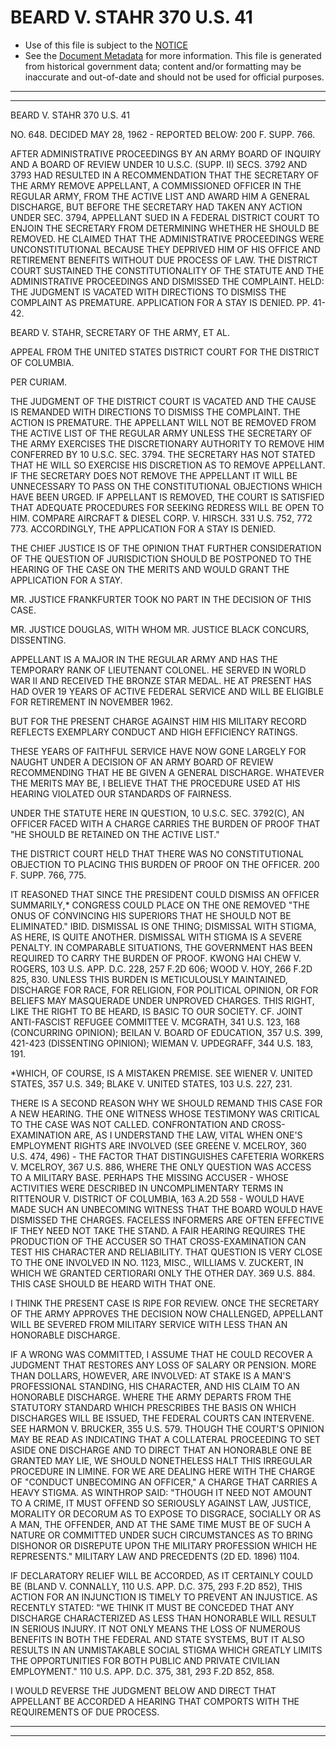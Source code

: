 ---
---

# BEARD V. STAHR 370 U.S. 41

* Use of this file is subject to the [NOTICE](https://github.com/publicdocs/notice/blob/master/NOTICE)
* See the [Document Metadata](../../../) for more information.
  This file is generated from historical government data; content and/or formatting may be inaccurate and out-of-date and should not be used for official purposes.

----------
----------

BEARD V. STAHR 370 U.S. 41

NO. 648.  DECIDED MAY 28, 1962 - REPORTED BELOW:  200 F. SUPP. 766.

AFTER ADMINISTRATIVE PROCEEDINGS BY AN ARMY BOARD OF INQUIRY AND A BOARD OF REVIEW UNDER 10 U.S.C. (SUPP. II) SECS. 3792 AND 3793 HAD RESULTED IN A RECOMMENDATION THAT THE SECRETARY OF THE ARMY REMOVE APPELLANT, A COMMISSIONED OFFICER IN THE REGULAR ARMY, FROM THE ACTIVE LIST AND AWARD HIM A GENERAL DISCHARGE, BUT BEFORE THE SECRETARY HAD TAKEN ANY ACTION UNDER SEC. 3794, APPELLANT SUED IN A FEDERAL DISTRICT COURT TO ENJOIN THE SECRETARY FROM DETERMINING WHETHER HE SHOULD BE REMOVED.  HE CLAIMED THAT THE ADMINISTRATIVE PROCEEDINGS WERE UNCONSTITUTIONAL BECAUSE THEY DEPRIVED HIM OF HIS OFFICE AND RETIREMENT BENEFITS WITHOUT DUE PROCESS OF LAW.  THE DISTRICT COURT SUSTAINED THE CONSTITUTIONALITY OF THE STATUTE AND THE ADMINISTRATIVE PROCEEDINGS AND DISMISSED THE COMPLAINT.  HELD:  THE JUDGMENT IS VACATED WITH DIRECTIONS TO DISMISS THE COMPLAINT AS PREMATURE.  APPLICATION FOR A STAY IS DENIED.  PP. 41-42.

BEARD V. STAHR, SECRETARY OF THE ARMY, ET AL.

APPEAL FROM THE UNITED STATES DISTRICT COURT FOR THE DISTRICT OF COLUMBIA.

PER CURIAM.

THE JUDGMENT OF THE DISTRICT COURT IS VACATED AND THE CAUSE IS REMANDED WITH DIRECTIONS TO DISMISS THE COMPLAINT.  THE ACTION IS PREMATURE.  THE APPELLANT WILL NOT BE REMOVED FROM THE ACTIVE LIST OF THE REGULAR ARMY UNLESS THE SECRETARY OF THE ARMY EXERCISES THE DISCRETIONARY AUTHORITY TO REMOVE HIM CONFERRED BY 10 U.S.C. SEC. 3794.  THE SECRETARY HAS NOT STATED THAT HE WILL SO EXERCISE HIS DISCRETION AS TO REMOVE APPELLANT.  IF THE SECRETARY DOES NOT REMOVE THE APPELLANT IT WILL BE UNNECESSARY TO PASS ON THE CONSTITUTIONAL OBJECTIONS WHICH HAVE BEEN URGED.  IF APPELLANT IS REMOVED, THE COURT IS SATISFIED THAT ADEQUATE PROCEDURES FOR SEEKING REDRESS WILL BE OPEN TO HIM.  COMPARE AIRCRAFT & DIESEL CORP. V. HIRSCH.  331 U.S. 752, 772 773.  ACCORDINGLY, THE APPLICATION FOR A STAY IS DENIED.

THE CHIEF JUSTICE IS OF THE OPINION THAT FURTHER CONSIDERATION OF THE QUESTION OF JURISDICTION SHOULD BE POSTPONED TO THE HEARING OF THE CASE ON THE MERITS AND WOULD GRANT THE APPLICATION FOR A STAY.

MR. JUSTICE FRANKFURTER TOOK NO PART IN THE DECISION OF THIS CASE.

MR. JUSTICE DOUGLAS, WITH WHOM MR. JUSTICE BLACK CONCURS, DISSENTING.

APPELLANT IS A MAJOR IN THE REGULAR ARMY AND HAS THE TEMPORARY RANK OF LIEUTENANT COLONEL.  HE SERVED IN WORLD WAR II AND RECEIVED THE BRONZE STAR MEDAL.  HE AT PRESENT HAS HAD OVER 19 YEARS OF ACTIVE FEDERAL SERVICE AND WILL BE ELIGIBLE FOR RETIREMENT IN NOVEMBER 1962.

BUT FOR THE PRESENT CHARGE AGAINST HIM HIS MILITARY RECORD REFLECTS EXEMPLARY CONDUCT AND HIGH EFFICIENCY RATINGS.

THESE YEARS OF FAITHFUL SERVICE HAVE NOW GONE LARGELY FOR NAUGHT UNDER A DECISION OF AN ARMY BOARD OF REVIEW RECOMMENDING THAT HE BE GIVEN A GENERAL DISCHARGE.  WHATEVER THE MERITS MAY BE, I BELIEVE THAT THE PROCEDURE USED AT HIS HEARING VIOLATED OUR STANDARDS OF FAIRNESS.

UNDER THE STATUTE HERE IN QUESTION, 10 U.S.C. SEC. 3792(C), AN OFFICER FACED WITH A CHARGE CARRIES THE BURDEN OF PROOF THAT "HE SHOULD BE RETAINED ON THE ACTIVE LIST."

THE DISTRICT COURT HELD THAT THERE WAS NO CONSTITUTIONAL OBJECTION TO PLACING THIS BURDEN OF PROOF ON THE OFFICER.  200 F. SUPP. 766, 775.

IT REASONED THAT SINCE THE PRESIDENT COULD DISMISS AN OFFICER SUMMARILY,\* CONGRESS COULD PLACE ON THE ONE REMOVED "THE ONUS OF CONVINCING HIS SUPERIORS THAT HE SHOULD NOT BE ELIMINATED."  IBID. DISMISSAL IS ONE THING; DISMISSAL WITH STIGMA, AS HERE, IS QUITE ANOTHER.  DISMISSAL WITH STIGMA IS A SEVERE PENALTY.  IN COMPARABLE SITUATIONS, THE GOVERNMENT HAS BEEN REQUIRED TO CARRY THE BURDEN OF PROOF.  KWONG HAI CHEW V. ROGERS, 103 U.S. APP. D.C. 228, 257 F.2D 606; WOOD V. HOY, 266 F.2D 825, 830.  UNLESS THIS BURDEN IS METICULOUSLY MAINTAINED, DISCHARGE FOR RACE, FOR RELIGION, FOR POLITICAL OPINION, OR FOR BELIEFS MAY MASQUERADE UNDER UNPROVED CHARGES.  THIS RIGHT, LIKE THE RIGHT TO BE HEARD, IS BASIC TO OUR SOCIETY.  CF. JOINT ANTI-FASCIST REFUGEE COMMITTEE V. MCGRATH, 341 U.S. 123, 168 (CONCURRING OPINION); BEILAN V. BOARD OF EDUCATION, 357 U.S. 399, 421-423 (DISSENTING OPINION); WIEMAN V. UPDEGRAFF, 344 U.S. 183, 191.

\*WHICH, OF COURSE, IS A MISTAKEN PREMISE.  SEE WIENER V. UNITED STATES, 357 U.S. 349; BLAKE V. UNITED STATES, 103 U.S. 227, 231.

THERE IS A SECOND REASON WHY WE SHOULD REMAND THIS CASE FOR A NEW HEARING.  THE ONE WITNESS WHOSE TESTIMONY WAS CRITICAL TO THE CASE WAS NOT CALLED.  CONFRONTATION AND CROSS-EXAMINATION ARE, AS I UNDERSTAND THE LAW, VITAL WHEN ONE'S EMPLOYMENT RIGHTS ARE INVOLVED (SEE GREENE V. MCELROY, 360 U.S. 474, 496) - THE FACTOR THAT DISTINGUISHES CAFETERIA WORKERS V. MCELROY, 367 U.S. 886, WHERE THE ONLY QUESTION WAS ACCESS TO A MILITARY BASE.  PERHAPS THE MISSING ACCUSER - WHOSE ACTIVITIES WERE DESCRIBED IN UNCOMPLIMENTARY TERMS IN RITTENOUR V. DISTRICT OF COLUMBIA, 163 A.2D 558 - WOULD HAVE MADE SUCH AN UNBECOMING WITNESS THAT THE BOARD WOULD HAVE DISMISSED THE CHARGES.  FACELESS INFORMERS ARE OFTEN EFFECTIVE IF THEY NEED NOT TAKE THE STAND.  A FAIR HEARING REQUIRES THE PRODUCTION OF THE ACCUSER SO THAT CROSS-EXAMINATION CAN TEST HIS CHARACTER AND RELIABILITY.  THAT QUESTION IS VERY CLOSE TO THE ONE INVOLVED IN NO. 1123, MISC., WILLIAMS V. ZUCKERT, IN WHICH WE GRANTED CERTIORARI ONLY THE OTHER DAY.  369 U.S. 884.  THIS CASE SHOULD BE HEARD WITH THAT ONE.

I THINK THE PRESENT CASE IS RIPE FOR REVIEW.  ONCE THE SECRETARY OF THE ARMY APPROVES THE DECISION NOW CHALLENGED, APPELLANT WILL BE SEVERED FROM MILITARY SERVICE WITH LESS THAN AN HONORABLE DISCHARGE.

IF A WRONG WAS COMMITTED, I ASSUME THAT HE COULD RECOVER A JUDGMENT THAT RESTORES ANY LOSS OF SALARY OR PENSION.  MORE THAN DOLLARS, HOWEVER, ARE INVOLVED:  AT STAKE IS A MAN'S PROFESSIONAL STANDING, HIS CHARACTER, AND HIS CLAIM TO AN HONORABLE DISCHARGE.  WHERE THE ARMY DEPARTS FROM THE STATUTORY STANDARD WHICH PRESCRIBES THE BASIS ON WHICH DISCHARGES WILL BE ISSUED, THE FEDERAL COURTS CAN INTERVENE.  SEE HARMON V. BRUCKER, 355 U.S. 579.  THOUGH THE COURT'S OPINION MAY BE READ AS INDICATING THAT A COLLATERAL PROCEEDING TO SET ASIDE ONE DISCHARGE AND TO DIRECT THAT AN HONORABLE ONE BE GRANTED MAY LIE, WE SHOULD NONETHELESS HALT THIS IRREGULAR PROCEDURE IN LIMINE.  FOR WE ARE DEALING HERE WITH THE CHARGE OF "CONDUCT UNBECOMING AN OFFICER," A CHARGE THAT CARRIES A HEAVY STIGMA.  AS WINTHROP SAID:  "THOUGH IT NEED NOT AMOUNT TO A CRIME, IT MUST OFFEND SO SERIOUSLY AGAINST LAW, JUSTICE, MORALITY OR DECORUM AS TO EXPOSE TO DISGRACE, SOCIALLY OR AS A MAN, THE OFFENDER, AND AT THE SAME TIME MUST BE OF SUCH A NATURE OR COMMITTED UNDER SUCH CIRCUMSTANCES AS TO BRING DISHONOR OR DISREPUTE UPON THE MILITARY PROFESSION WHICH HE REPRESENTS."  MILITARY LAW AND PRECEDENTS (2D ED. 1896) 1104.

IF DECLARATORY RELIEF WILL BE ACCORDED, AS IT CERTAINLY COULD BE (BLAND V. CONNALLY, 110 U.S. APP. D.C. 375, 293 F.2D 852), THIS ACTION FOR AN INJUNCTION IS TIMELY TO PREVENT AN INJUSTICE.  AS RECENTLY STATED:  "WE THINK IT MUST BE CONCEDED THAT ANY DISCHARGE CHARACTERIZED AS LESS THAN HONORABLE WILL RESULT IN SERIOUS INJURY.  IT NOT ONLY MEANS THE LOSS OF NUMEROUS BENEFITS IN BOTH THE FEDERAL AND STATE SYSTEMS, BUT IT ALSO RESULTS IN AN UNMISTAKABLE SOCIAL STIGMA WHICH GREATLY LIMITS THE OPPORTUNITIES FOR BOTH PUBLIC AND PRIVATE CIVILIAN EMPLOYMENT."  110 U.S. APP. D.C. 375, 381, 293 F.2D 852, 858.

I WOULD REVERSE THE JUDGMENT BELOW AND DIRECT THAT APPELLANT BE ACCORDED A HEARING THAT COMPORTS WITH THE REQUIREMENTS OF DUE PROCESS.


----------
----------

